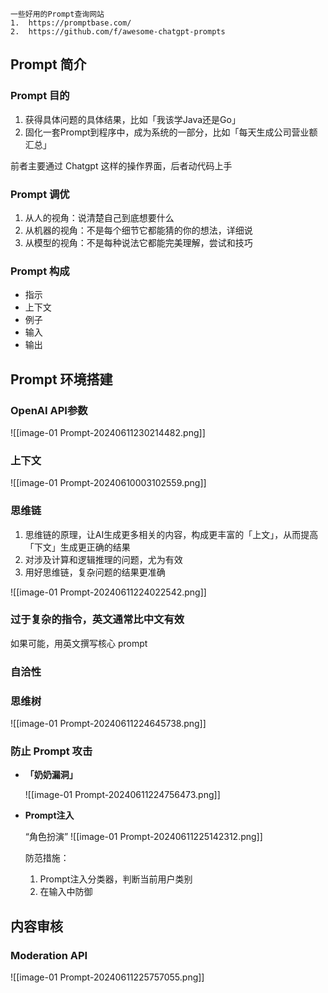 
	一些好用的Prompt查询网站
	1.  https://promptbase.com/
	2.  https://github.com/f/awesome-chatgpt-prompts

## Prompt 简介

### Prompt 目的

1.  获得具体问题的具体结果，比如「我该学Java还是Go」
2.  固化一套Prompt到程序中，成为系统的一部分，比如「每天生成公司营业额汇总」

前者主要通过 Chatgpt 这样的操作界面，后者动代码上手


### Prompt 调优

1.  从人的视角：说清楚自己到底想要什么
2.  从机器的视角：不是每个细节它都能猜的你的想法，详细说
3.  从模型的视角：不是每种说法它都能完美理解，尝试和技巧

### Prompt 构成

-  指示
-  上下文
-  例子
-  输入
-  输出


## Prompt 环境搭建


### OpenAI API参数


![[image-01 Prompt-20240611230214482.png]]



### 上下文

![[image-01 Prompt-20240610003102559.png]]


### 思维链

1.  思维链的原理，让AI生成更多相关的内容，构成更丰富的「上文」，从而提高「下文」生成更正确的结果
2.  对涉及计算和逻辑推理的问题，尤为有效
3.  用好思维链，复杂问题的结果更准确

![[image-01 Prompt-20240611224022542.png]]

### 过于复杂的指令，英文通常比中文有效

如果可能，用英文撰写核心 prompt

### 自洽性


### 思维树

![[image-01 Prompt-20240611224645738.png]]


### 防止 Prompt 攻击

-  **「奶奶漏洞」**

	 ![[image-01 Prompt-20240611224756473.png]]


-  **Prompt注入**

	“角色扮演”
	![[image-01 Prompt-20240611225142312.png]]
	
	防范措施：
	1.  Prompt注入分类器，判断当前用户类别 
	2.  在输入中防御


## 内容审核

### Moderation API  

![[image-01 Prompt-20240611225757055.png]]





